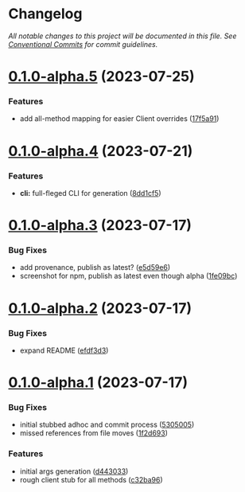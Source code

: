 # Changelog

_All notable changes to this project will be documented in this file. See [Conventional Commits](https://www.conventionalcommits.org/) for commit guidelines._


# [0.1.0-alpha.5](https://github.com/JaredReisinger/wordpressed/compare/v0.1.0-alpha.4...v0.1.0-alpha.5) (2023-07-25)


### Features

* add all-method mapping for easier Client overrides ([17f5a91](https://github.com/JaredReisinger/wordpressed/commit/17f5a91e1a1896f07b83af3c55fccbf6b1c7cc0f))

# [0.1.0-alpha.4](https://github.com/JaredReisinger/wordpressed/compare/v0.1.0-alpha.3...v0.1.0-alpha.4) (2023-07-21)


### Features

* **cli:** full-fleged CLI for generation ([8dd1cf5](https://github.com/JaredReisinger/wordpressed/commit/8dd1cf5b4c56056f2ad2ad86eadc52a8bc3a267a))

# [0.1.0-alpha.3](https://github.com/JaredReisinger/wordpressed/compare/v0.1.0-alpha.2...v0.1.0-alpha.3) (2023-07-17)


### Bug Fixes

* add provenance, publish as latest? ([e5d59e6](https://github.com/JaredReisinger/wordpressed/commit/e5d59e67c55f76fccb1dffbe18ba4a941655e83a))
* screenshot for npm, publish as latest even though alpha ([1fe09bc](https://github.com/JaredReisinger/wordpressed/commit/1fe09bc3077fb752e2f855782ec363c88af11e02))

# [0.1.0-alpha.2](https://github.com/JaredReisinger/wordpressed/compare/v0.1.0-alpha.1...v0.1.0-alpha.2) (2023-07-17)


### Bug Fixes

* expand README ([efdf3d3](https://github.com/JaredReisinger/wordpressed/commit/efdf3d37d8f057b0cf860a39c5509c087dffc9dc))

# [0.1.0-alpha.1](https://github.com/JaredReisinger/wordpressed/compare/v0.0.0...v0.1.0-alpha.1) (2023-07-17)


### Bug Fixes

* initial stubbed adhoc and commit process ([5305005](https://github.com/JaredReisinger/wordpressed/commit/5305005f105b3a65d60575f28d0900fbf9b4eed0))
* missed references from file moves ([1f2d693](https://github.com/JaredReisinger/wordpressed/commit/1f2d693b322b2abca1f95aa9447f98f0dfd4b606))


### Features

* initial args generation ([d443033](https://github.com/JaredReisinger/wordpressed/commit/d443033bf776ebf811893e6795708af8614e1b7a))
* rough client stub for all methods ([c32ba96](https://github.com/JaredReisinger/wordpressed/commit/c32ba96a7389d8cdccd6ea12774a7ba6d7fdc0c8))
